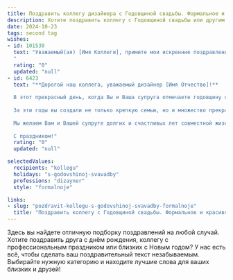 ```yaml
---
title: Поздравить коллегу дизайнера с Годовщиной свадьбы. Формальное и красивое
description: Хотите поздравить коллегу с Годовщиной свадьбы или другим праздником? Наш ИИ создаст незабываемое поздравление, а вы обязательно выделитесь среди других.  
date: 2024-10-23
tags: second tag
wishes:
- id: 101530
  text: "Уважаемый(ая) [Имя Коллеги], примите мои искренние поздравления с годовщиной Вашей свадьбы! Желаю Вам и Вашей второй половинке  многих лет счастливой совместной жизни,  взаимной любви и  вдохновения, которое, несомненно, будет питать Ваш талант дизайнера и  создавать  новые шедевры.  Пусть Ваш семейный очаг всегда будет полон тепла, уюта и радости!
  "
  rating: "0"
  updated: "null"
- id: 6423
  text: "**Дорогой наш коллега, уважаемый дизайнер [Имя Отчество]!**
  
  В этот прекрасный день, когда Вы и Ваша супруга отмечаете годовщину свадьбы, примите наши самые искренние поздравления!
  
  За эти годы вы создали не только крепкую семью, но и множество прекрасных дизайн-проектов, которые восхищают нас своим изяществом и оригинальностью. Ваш талант и профессионализм вдохновляют весь коллектив, а Ваша семейная гармония служит примером для всех нас.
  
  Мы желаем Вам и Вашей супруге долгих и счастливых лет совместной жизни, наполненных любовью, взаимопониманием и творческим вдохновением. Пусть Ваш семейный очаг всегда горит ярким пламенем, а Ваш дом будет наполнен теплотой и уютом.
  
  С праздником!"
  rating: "0"
  updated: "null"

selectedValues:
  recipients: "kollegu"
  holidays: "s-godovshinoj-svavadby"
  professions: "dizayner"
  style: "formalnoje"

links:
- slug: "pozdravit-kollegu-s-godovshinoj-svavadby-formalnoje"
  title: "Поздравить коллегу с Годовщиной свадьбы. Формальное и красивое"
---
```


Здесь вы найдете отличную подборку поздравлений на любой случай.
Хотите поздравить друга с днём рождения, коллегу с профессиональным праздником или близких с Новым годом? У нас есть всё, чтобы сделать ваш поздравительный текст незабываемым. Выбирайте нужную категорию и находите лучшие слова для ваших близких и друзей!
